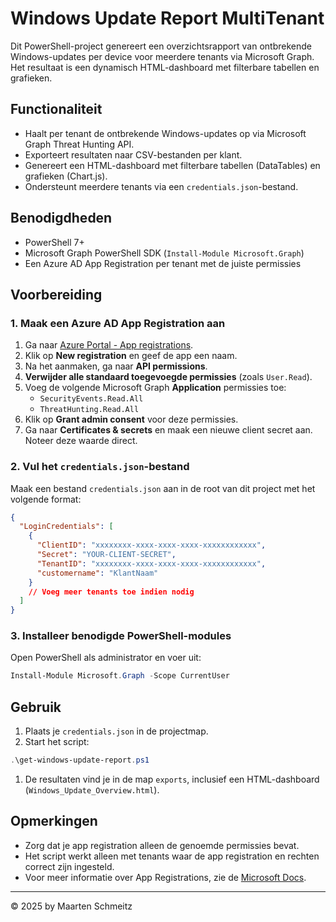 # Windows Update Report MultiTenant

Dit PowerShell-project genereert een overzichtsrapport van ontbrekende Windows-updates per device voor meerdere tenants via Microsoft Graph. Het resultaat is een dynamisch HTML-dashboard met filterbare tabellen en grafieken.

## Functionaliteit

- Haalt per tenant de ontbrekende Windows-updates op via Microsoft Graph Threat Hunting API.
- Exporteert resultaten naar CSV-bestanden per klant.
- Genereert een HTML-dashboard met filterbare tabellen (DataTables) en grafieken (Chart.js).
- Ondersteunt meerdere tenants via een `credentials.json`-bestand.

## Benodigdheden

- PowerShell 7+
- Microsoft Graph PowerShell SDK (`Install-Module Microsoft.Graph`)
- Een Azure AD App Registration per tenant met de juiste permissies

## Voorbereiding

### 1. Maak een Azure AD App Registration aan

1. Ga naar [Azure Portal - App registrations](https://portal.azure.com/#blade/Microsoft_AAD_IAM/ActiveDirectoryMenuBlade/RegisteredApps).
2. Klik op **New registration** en geef de app een naam.
3. Na het aanmaken, ga naar **API permissions**.
4. **Verwijder alle standaard toegevoegde permissies** (zoals `User.Read`).
5. Voeg de volgende Microsoft Graph **Application** permissies toe:
    - `SecurityEvents.Read.All`
    - `ThreatHunting.Read.All`
6. Klik op **Grant admin consent** voor deze permissies.
7. Ga naar **Certificates & secrets** en maak een nieuwe client secret aan. Noteer deze waarde direct.

### 2. Vul het `credentials.json`-bestand

Maak een bestand `credentials.json` aan in de root van dit project met het volgende format:

```json
{
  "LoginCredentials": [
    {
      "ClientID": "xxxxxxxx-xxxx-xxxx-xxxx-xxxxxxxxxxxx",
      "Secret": "YOUR-CLIENT-SECRET",
      "TenantID": "xxxxxxxx-xxxx-xxxx-xxxx-xxxxxxxxxxxx",
      "customername": "KlantNaam"
    }
    // Voeg meer tenants toe indien nodig
  ]
}
```

### 3. Installeer benodigde PowerShell-modules

Open PowerShell als administrator en voer uit:

```powershell
Install-Module Microsoft.Graph -Scope CurrentUser
```

## Gebruik

1. Plaats je `credentials.json` in de projectmap.
1. Start het script:

```powershell
.\get-windows-update-report.ps1
```

1. De resultaten vind je in de map `exports`, inclusief een HTML-dashboard (`Windows_Update_Overview.html`).

## Opmerkingen

- Zorg dat je app registration alleen de genoemde permissies bevat.
- Het script werkt alleen met tenants waar de app registration en rechten correct zijn ingesteld.
- Voor meer informatie over App Registrations, zie de [Microsoft Docs](https://learn.microsoft.com/en-us/azure/active-directory/develop/quickstart-register-app).

---

© 2025 by Maarten Schmeitz
